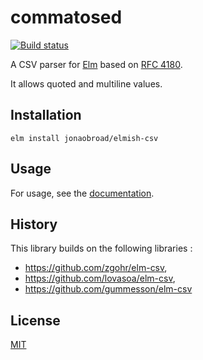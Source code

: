 # commatosed

[![Build status][travis-img]][travis-url]

A CSV parser for [Elm][elm-lang] based on [RFC 4180][rfc-4180].

It allows quoted and multiline values.

## Installation

```
elm install jonaobroad/elmish-csv
```

## Usage

For usage, see the [documentation][docs-url].

## History  

This library builds on the following libraries :
  * https://github.com/zgohr/elm-csv, 
  * https://github.com/lovasoa/elm-csv,  
  * https://github.com/gummesson/elm-csv

## License

[MIT][license-url]

[travis-img]: https://img.shields.io/travis/jonoabroad/elmish-csv.svg?style=flat-square
[travis-url]: https://travis-ci.org/jonoabroad/elmish-csv
[docs-url]: http://package.elm-lang.org/packages/jonoabroad/elmish-csv/latest/Csv
[license-url]: https://github.com/jonoabroad/elmish-csv/blob/master/LICENSE
[elm-lang]: http://elm-lang.org/
[rfc-4180]: http://www.rfc-base.org/txt/rfc-4180.txt
